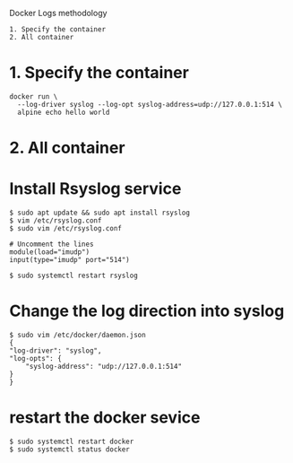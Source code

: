Docker Logs methodology

    1. Specify the container
    2. All container

# 1. Specify the container
    docker run \
      --log-driver syslog --log-opt syslog-address=udp://127.0.0.1:514 \
      alpine echo hello world

# 2. All container


# Install Rsyslog service

    $ sudo apt update && sudo apt install rsyslog
    $ vim /etc/rsyslog.conf 
    $ sudo vim /etc/rsyslog.conf

    # Uncomment the lines
    module(load="imudp")
    input(type="imudp" port="514")

    $ sudo systemctl restart rsyslog


# Change the log direction into syslog

    $ sudo vim /etc/docker/daemon.json
    {
    "log-driver": "syslog",
    "log-opts": {
        "syslog-address": "udp://127.0.0.1:514"
    }
    }

# restart the docker sevice

    $ sudo systemctl restart docker
    $ sudo systemctl status docker


